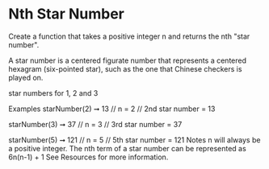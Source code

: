 # Nth Star Number

Create a function that takes a positive integer n and returns the nth "star number".

A star number is a centered figurate number that represents a centered hexagram (six-pointed star), such as the one that Chinese checkers is played on.

star numbers for 1, 2 and 3

Examples
starNumber(2) ➞ 13
// n = 2
// 2nd star number = 13

starNumber(3) ➞ 37
// n = 3
// 3rd star number = 37

starNumber(5) ➞ 121
// n = 5
// 5th star number = 121
Notes
n will always be a positive integer.
The nth term of a star number can be represented as 6n(n-1) + 1
See Resources for more information.
